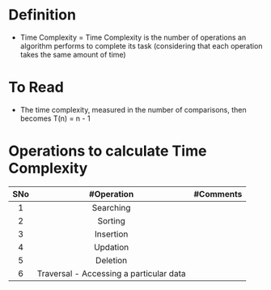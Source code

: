 # Definition
* Time Complexity = Time Complexity is the number of operations an algorithm performs to complete its task (considering that each operation takes the same amount of time)

# To Read
* The time complexity, measured in the number of comparisons, then becomes T(n) = n - 1

# Operations to calculate Time Complexity
|SNo| #Operation | #Comments |
| :---:| :---: | :---: | 
|1 | Searching |  |
| 2| Sorting | |
|3 | Insertion | |
|4 | Updation | |
|5 | Deletion | |
|6 | Traversal - Accessing a particular data | |

